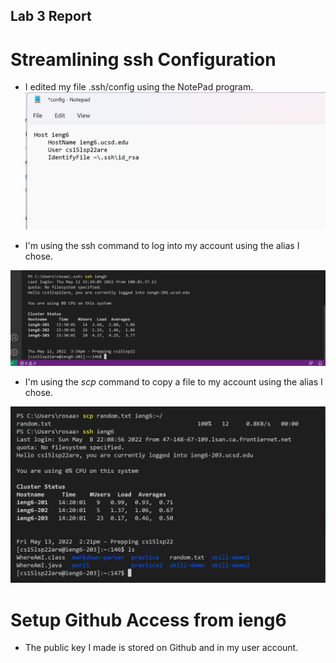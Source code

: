 ## Lab 3 Report
# Streamlining ssh Configuration
- I edited my file .ssh/config using the NotePad program.
![Screenshot 1](Screenshot%20(588).png)

- I'm using the ssh command to log into my account using the alias I chose. 

![Screenshot 2](Screenshot%20(593).png)


- I'm using the _scp_ command to copy a file to my account using the alias I chose. 

![Screenshot 3](Screenshot%20(595).png)

# Setup Github Access from ieng6
- The public key I made is stored on Github and in my user account.



